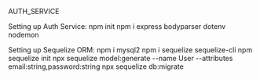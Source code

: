 AUTH_SERVICE

Setting up Auth Service:
npm init
npm i express bodyparser dotenv nodemon




Setting up Sequelize ORM:
npm i mysql2 
npm i sequelize sequelize-cli
npm sequelize init
npx sequelize model:generate --name User --attributes email:string,password:string
npx sequelize db:migrate